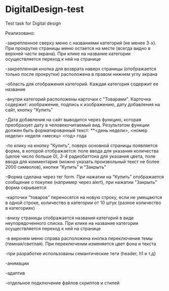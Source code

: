 # DigitalDesign-test
Test task for Digital design

Реализовано:

-закрепленное сверху меню с названиями категорий (не менее 3-х). При прокрутке страницы меню остается на месте (всегда видно в верхней части экрана). При клике на название категории осуществляется переход к ней на странице

-закрепленная кнопка для возврата наверх страницы (отображается только после прокрутки) расположена в правом нижнем углу экрана

-область для отображения категорий. Каждая категория содержит ее название

-внутри категорий расположены карточки с "Товарами". Карточка содержит:
изображение,
подпись к изображению,
дату добавления на сайт,
кнопку "Купить"

-Дата добавления на сайт выводится через функцию, которая преобразует дату в человекочитаемый вид. Результатом функции должен быть форматированный текст: **<день недели>, <номер недели> неделя <месяц> <год> года

-по клику на кнопку "Купить", поверх основной страницы появляется форма, в которой отображается:
поле ввода для указания количества (целое число больше 0),
3-4 радиобаттона для указания цвета,
поле ввода для комментария (можно указать произвольный текст не более 2000 символов),
кнопки “Купить” и “Закрыть”

-Форма сделана через тег form. При нажатии на "Купить" отображается сообщение о покупке (например через alert), при нажатии "Закрыть" форма скрывается

-карточки “товаров” переносятся на новую строку, если не умещаются в одной строке, количество в категории от 10 штук (разное количество в категориях)

-внизу страницы отображается названия категорий в виде неупорядоченного списка. При клике на название категории осуществляется переход к ней на странице

-в верхнем меню справа расположена кнопка переключения темы (темная/светлая). При переключении изменяется цвет фона и текста

-при разработке использованы семантические теги (header, h1 и т.д)

-анимации

-адаптив

-отдельное подключение файлов скриптов и стилей
